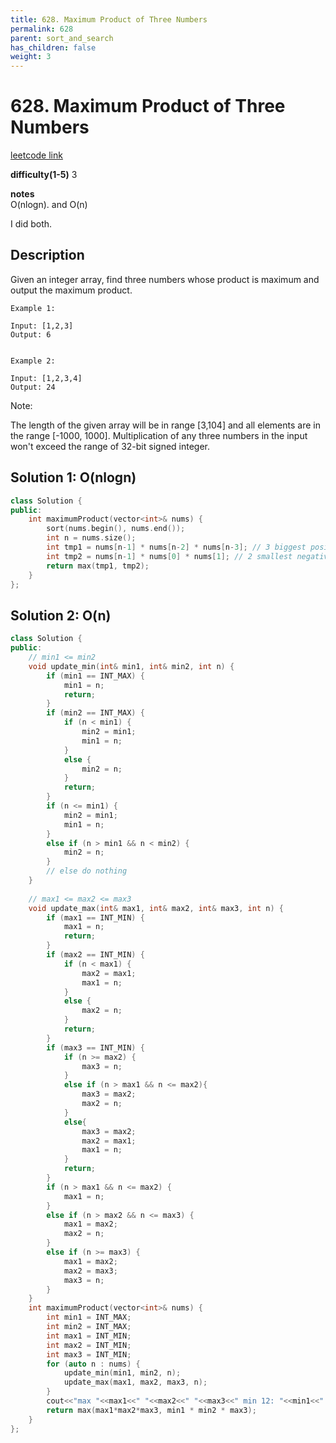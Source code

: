 ```yaml
---
title: 628. Maximum Product of Three Numbers
permalink: 628
parent: sort_and_search
has_children: false
weight: 3
---
```

# 628. Maximum Product of Three Numbers
[leetcode link](https://leetcode.com/problems/maximum-product-of-three-numbers/)

**difficulty(1-5)** 
3

**notes**   
O(nlogn). 
and
O(n)

I did both.

## Description
Given an integer array, find three numbers whose product is maximum and output the maximum product.
```
Example 1:

Input: [1,2,3]
Output: 6
 

Example 2:

Input: [1,2,3,4]
Output: 24
```

Note:

The length of the given array will be in range [3,104] and all elements are in the range [-1000, 1000].
Multiplication of any three numbers in the input won't exceed the range of 32-bit signed integer.

## Solution 1: O(nlogn)
```c++
class Solution {
public:
    int maximumProduct(vector<int>& nums) {
        sort(nums.begin(), nums.end());
        int n = nums.size();
        int tmp1 = nums[n-1] * nums[n-2] * nums[n-3]; // 3 biggest positive
        int tmp2 = nums[n-1] * nums[0] * nums[1]; // 2 smallest negative + biggest positive
        return max(tmp1, tmp2);
    }
};
```

## Solution 2: O(n)
```c++
class Solution {
public:
    // min1 <= min2
    void update_min(int& min1, int& min2, int n) {
        if (min1 == INT_MAX) {
            min1 = n;
            return;
        }
        if (min2 == INT_MAX) {
            if (n < min1) {
                min2 = min1;
                min1 = n;
            }
            else {
                min2 = n;
            }
            return;
        }
        if (n <= min1) {
            min2 = min1;
            min1 = n;
        }
        else if (n > min1 && n < min2) {
            min2 = n;
        }
        // else do nothing
    }
    
    // max1 <= max2 <= max3
    void update_max(int& max1, int& max2, int& max3, int n) {
        if (max1 == INT_MIN) {
            max1 = n;
            return;
        }
        if (max2 == INT_MIN) {
            if (n < max1) {
                max2 = max1;
                max1 = n;
            }
            else {
                max2 = n;
            }
            return;
        }
        if (max3 == INT_MIN) {
            if (n >= max2) {
                max3 = n;
            }
            else if (n > max1 && n <= max2){
                max3 = max2;
                max2 = n;
            }
            else{
                max3 = max2;
                max2 = max1;
                max1 = n;
            }
            return;
        }
        if (n > max1 && n <= max2) {
            max1 = n;
        }
        else if (n > max2 && n <= max3) {
            max1 = max2;
            max2 = n;
        }
        else if (n >= max3) {
            max1 = max2;
            max2 = max3;
            max3 = n;
        }
    }
    int maximumProduct(vector<int>& nums) {
        int min1 = INT_MAX;
        int min2 = INT_MAX;
        int max1 = INT_MIN;
        int max2 = INT_MIN;
        int max3 = INT_MIN;
        for (auto n : nums) {
            update_min(min1, min2, n);
            update_max(max1, max2, max3, n);
        }
        cout<<"max "<<max1<<" "<<max2<<" "<<max3<<" min 12: "<<min1<<" "<<min2<<endl;
        return max(max1*max2*max3, min1 * min2 * max3);
    }
};
```



